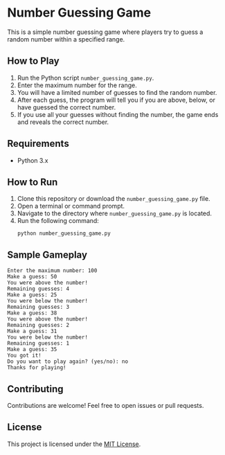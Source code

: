 # Number Guessing Game

This is a simple number guessing game where players try to guess a random number within a specified range.

## How to Play

1. Run the Python script `number_guessing_game.py`.
2. Enter the maximum number for the range.
3. You will have a limited number of guesses to find the random number.
4. After each guess, the program will tell you if you are above, below, or have guessed the correct number.
5. If you use all your guesses without finding the number, the game ends and reveals the correct number.

## Requirements

- Python 3.x

## How to Run

1. Clone this repository or download the `number_guessing_game.py` file.
2. Open a terminal or command prompt.
3. Navigate to the directory where `number_guessing_game.py` is located.
4. Run the following command:
   ```
   python number_guessing_game.py
   ```

## Sample Gameplay

```
Enter the maximum number: 100
Make a guess: 50
You were above the number!
Remaining guesses: 4
Make a guess: 25
You were below the number!
Remaining guesses: 3
Make a guess: 38
You were above the number!
Remaining guesses: 2
Make a guess: 31
You were below the number!
Remaining guesses: 1
Make a guess: 35
You got it!
Do you want to play again? (yes/no): no
Thanks for playing!
```

## Contributing

Contributions are welcome! Feel free to open issues or pull requests.

## License

This project is licensed under the [MIT License](LICENSE).
